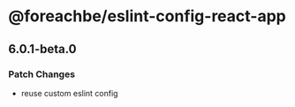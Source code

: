 # @foreachbe/eslint-config-react-app

## 6.0.1-beta.0

### Patch Changes

- reuse custom eslint config
